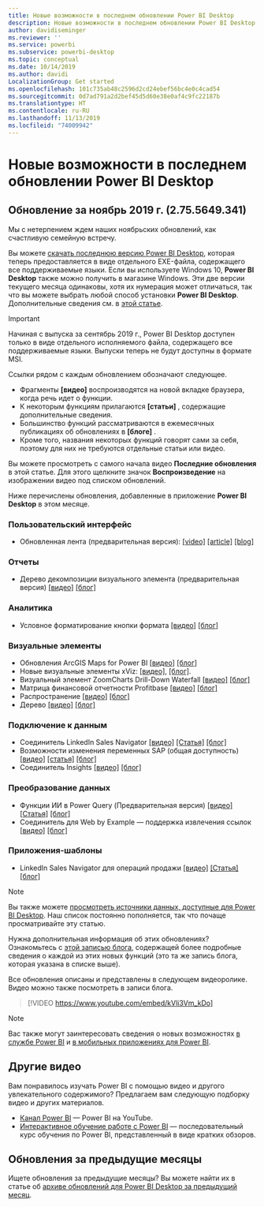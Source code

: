 ```yaml
---
title: Новые возможности в последнем обновлении Power BI Desktop
description: Новые возможности в последнем обновлении Power BI Desktop
author: davidiseminger
ms.reviewer: ''
ms.service: powerbi
ms.subservice: powerbi-desktop
ms.topic: conceptual
ms.date: 10/14/2019
ms.author: davidi
LocalizationGroup: Get started
ms.openlocfilehash: 101c735ab48c2596d2cd24ebef56bc4e0c4cad54
ms.sourcegitcommit: 0d7ad791a2d2bef45d5d60e38e0af4c9fc22187b
ms.translationtype: HT
ms.contentlocale: ru-RU
ms.lasthandoff: 11/13/2019
ms.locfileid: "74009942"
---
```

# <a name="whats-new-in-the-latest-power-bi-desktop-update"></a>Новые возможности в последнем обновлении Power BI Desktop 


## <a name="november-2019-update-2755649341"></a>Обновление за ноябрь 2019 г. (2.75.5649.341)

Мы с нетерпением ждем наших ноябрьских обновлений, как счастливую семейную встречу. 

Вы можете [скачать последнюю версию Power BI Desktop](https://powerbi.microsoft.com/desktop), которая теперь предоставляется в виде отдельного EXE-файла, содержащего все поддерживаемые языки. Если вы используете Windows 10, **Power BI Desktop** также можно получить в магазине Windows. Эти две версии текущего месяца одинаковы, хотя их нумерация может отличаться, так что вы можете выбрать любой способ установки **Power BI Desktop**. Дополнительные сведения см. в [этой статье](desktop-get-the-desktop.md). 

> [!IMPORTANT]
> Начиная с выпуска за сентябрь 2019 г., Power BI Desktop доступен только в виде отдельного исполняемого файла, содержащего все поддерживаемые языки. Выпуски теперь не будут доступны в формате MSI.


Ссылки рядом с каждым обновлением обозначают следующее.

* Фрагменты **[видео]** воспроизводятся на новой вкладке браузера, когда речь идет о функции.
* К некоторым функциям прилагаются **[статьи]** , содержащие дополнительные сведения.
* Большинство функций рассматриваются в ежемесячных публикациях об обновлениях в **[блоге]** .
* Кроме того, названия некоторых функций говорят сами за себя, поэтому для них не требуются отдельные статьи или видео.

Вы можете просмотреть с самого начала видео **Последние обновления** в этой статье. Для этого щелкните значок **Воспроизведение** на изображении видео под списком обновлений.

Ниже перечислены обновления, добавленные в приложение **Power BI Desktop** в этом месяце.

### <a name="user-experience"></a>Пользовательский интерфейс
* Обновленная лента (предварительная версия): [[video]](https://youtu.be/kVli3Vm_kDo?t=13)  [[article]](desktop-ribbon.md)  [[blog]](https://powerbi.microsoft.com/blog/power-bi-desktop-november-2019-feature-summary/#ribbon) 


### <a name="reporting"></a>Отчеты
* Дерево декомпозиции визуального элемента (предварительная версия) [[видео]](https://youtu.be/kVli3Vm_kDo?t=464) [[блог]](https://powerbi.microsoft.com/blog/power-bi-desktop-november-2019-feature-summary/#decompTree) 


### <a name="analytics"></a>Аналитика
* Условное форматирование кнопки формата [[видео]](https://youtu.be/kVli3Vm_kDo?t=834)  [[блог]](https://powerbi.microsoft.com/blog/power-bi-desktop-november-2019-feature-summary/#button) 


### <a name="visuals"></a>Визуальные элементы
* Обновления ArcGIS Maps for Power BI [[видео]](https://youtu.be/kVli3Vm_kDo?t=1024) [[блог]](https://powerbi.microsoft.com/blog/power-bi-desktop-november-2019-feature-summary/#arcGIS) 
* Новые визуальные элементы xViz: [[видео]](https://youtu.be/kVli3Vm_kDo?t=1071), [[блог]](https://powerbi.microsoft.com/blog/power-bi-desktop-november-2019-feature-summary/#xViz). 
* Визуальный элемент ZoomCharts Drill-Down Waterfall [[видео]](https://youtu.be/kVli3Vm_kDo?t=1405)  [[блог]](https://powerbi.microsoft.com/blog/power-bi-desktop-november-2019-feature-summary/#zoomCharts) 
* Матрица финансовой отчетности Profitbase [[видео]](https://youtu.be/kVli3Vm_kDo?t=1575)  [[блог]](https://powerbi.microsoft.com/blog/power-bi-desktop-november-2019-feature-summary/#financialReporting) 
* Распространение [[видео]](https://youtu.be/kVli3Vm_kDo?t=1661)  [[блог]](https://powerbi.microsoft.com/blog/power-bi-desktop-november-2019-feature-summary/#distribution) 
* Дерево [[видео]](https://youtu.be/kVli3Vm_kDo?t=1733)  [[блог]](https://powerbi.microsoft.com/blog/power-bi-desktop-november-2019-feature-summary/#tree) 



### <a name="data-connectivity"></a>Подключение к данным
* Соединитель LinkedIn Sales Navigator [[видео]](https://youtu.be/kVli3Vm_kDo?t=1808)  [[Статья]](desktop-connect-linkedin-sales-navigator.md)  [[блог]](https://powerbi.microsoft.com/blog/power-bi-desktop-november-2019-feature-summary/#linkedInSalesNavigator) 
* Возможности изменения переменных SAP (общая доступность) [[видео]](https://youtu.be/kVli3Vm_kDo?t=1839)  [[статья]](service-edit-sap-variables.md)  [[блог]](https://powerbi.microsoft.com/blog/power-bi-desktop-november-2019-feature-summary/#sapVariables) 
* Соединитель Insights [[видео]](https://youtu.be/A8A9baUQsXQ?t=830)  [[блог]](https://powerbi.microsoft.com/blog/power-bi-desktop-november-2019-feature-summary/#productInsights) 


### <a name="data-transformation"></a>Преобразование данных
* Функции ИИ в Power Query (Предварительная версия) [[видео]](https://youtu.be/kVli3Vm_kDo?t=1976)  [[Статья]](desktop-ai-insights.md)  [[блог]](https://powerbi.microsoft.com/blog/power-bi-desktop-november-2019-feature-summary/#aiFunctions) 
* Соединитель для Web by Example — поддержка извлечения ссылок [[видео]](https://youtu.be/kVli3Vm_kDo?t=1861)  [[блог]](https://powerbi.microsoft.com/blog/power-bi-desktop-november-2019-feature-summary/#webConnector) 


### <a name="template-apps"></a>Приложения-шаблоны
* LinkedIn Sales Navigator для операций продажи [[видео]](https://youtu.be/kVli3Vm_kDo?t=2039)  [[Статья]](desktop-connect-linkedin-sales-navigator.md#using-the-linkedin-sales-navigator-template-app)  [[блог]](https://powerbi.microsoft.com/blog/power-bi-desktop-november-2019-feature-summary/#linkedInTemplateApp) 



> [!NOTE]
> Вы также можете [просмотреть источники данных, доступные для Power BI Desktop](desktop-data-sources.md). Наш список постоянно пополняется, так что почаще просматривайте эту статью.

Нужна дополнительная информация об этих обновлениях? Ознакомьтесь с [этой записью блога](https://powerbi.microsoft.com/blog/power-bi-desktop-november-2019-feature-summary/), содержащей более подробные сведения о каждой из этих новых функций (это та же запись блога, которая указана в списке выше).


Все обновления описаны и представлены в следующем видеоролике. Видео можно также посмотреть в записи блога.

> [!VIDEO https://www.youtube.com/embed/kVli3Vm_kDo]

> [!NOTE]
> Вас также могут заинтересовать сведения о новых возможностях [в службе Power BI](service-whats-new.md) и [в мобильных приложениях для Power BI](consumer/mobile/mobile-whats-new-in-the-mobile-apps.md).

## <a name="more-videos"></a>Другие видео

Вам понравилось изучать Power BI с помощью видео и другого увлекательного содержимого? Предлагаем вам следующую подборку видео и других материалов.

-   [Канал Power BI](https://www.youtube.com/user/mspowerbi) — Power BI на YouTube.
-   [Интерактивное обучение работе с Power BI](https://powerbi.microsoft.com/guided-learning/) — последовательный курс обучения по Power BI, представленный в виде кратких обзоров.

## <a name="previous-months-updates"></a>Обновления за предыдущие месяцы

Ищете обновления за предыдущие месяцы? Вы можете найти их в статье об [архиве обновлений для Power BI Desktop за предыдущий месяц](desktop-latest-update-archive.md).

